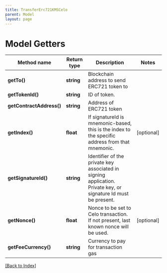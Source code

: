 ```yaml
---
title: TransferErc721KMSCelo
parent: Model
layout: page
---
```


# Model Getters

Method name | Return type | Description | Notes
------------ | ------------- | ------------- | -------------
**getTo()** | **string** | Blockchain address to send ERC721 token to |
**getTokenId()** | **string** | ID of token. |
**getContractAddress()** | **string** | Address of ERC721 token |
**getIndex()** | **float** | If signatureId is mnemonic-based, this is the index to the specific address from that mnemonic. | [optional]
**getSignatureId()** | **string** | Identifier of the private key associated in signing application. Private key, or signature Id must be present. |
**getNonce()** | **float** | Nonce to be set to Celo transaction. If not present, last known nonce will be used. | [optional]
**getFeeCurrency()** | **string** | Currency to pay for transaction gas |

[[Back to Index]](../index.md)
